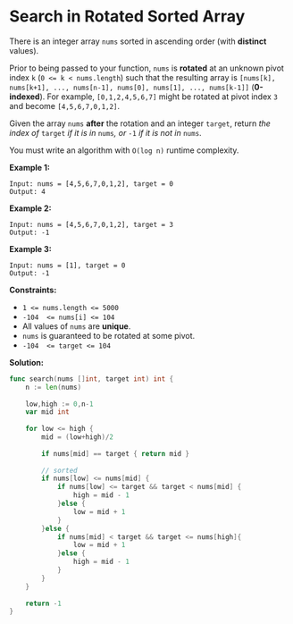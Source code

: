 # Search in Rotated Sorted Array
There is an integer array  `nums`  sorted in ascending order (with  **distinct**  values).

Prior to being passed to your function,  `nums`  is  **rotated**  at an unknown pivot index  `k`  (`0 <= k < nums.length`) such that the resulting array is  `[nums[k], nums[k+1], ..., nums[n-1], nums[0], nums[1], ..., nums[k-1]]`  (**0-indexed**). For example,  `[0,1,2,4,5,6,7]`  might be rotated at pivot index  `3`  and become  `[4,5,6,7,0,1,2]`.

Given the array  `nums`  **after**  the rotation and an integer  `target`, return  _the index of_ `target` _if it is in_ `nums`_, or_ `-1` _if it is not in_ `nums`.

You must write an algorithm with `O(log n)`  runtime complexity.

**Example 1:**

	Input: nums = [4,5,6,7,0,1,2], target = 0
	Output: 4

**Example 2:**

	Input: nums = [4,5,6,7,0,1,2], target = 3
	Output: -1

**Example 3:**

	Input: nums = [1], target = 0
	Output: -1

**Constraints:**

-   `1 <= nums.length <= 5000`
-   `-104  <= nums[i] <= 104`
-   All values of  `nums`  are  **unique**.
-   `nums`  is guaranteed to be rotated at some pivot.
-   `-104  <= target <= 104`

**Solution:**

```go
func search(nums []int, target int) int {
    n := len(nums)
    
    low,high := 0,n-1
    var mid int
    
    for low <= high {
        mid = (low+high)/2
        
        if nums[mid] == target { return mid }
        
        // sorted
        if nums[low] <= nums[mid] {
            if nums[low] <= target && target < nums[mid] {
                high = mid - 1
            }else {
                low = mid + 1
            }
        }else {
            if nums[mid] < target && target <= nums[high]{
                low = mid + 1
            }else {
                high = mid - 1
            }
        }
    }
    
    return -1
}
```